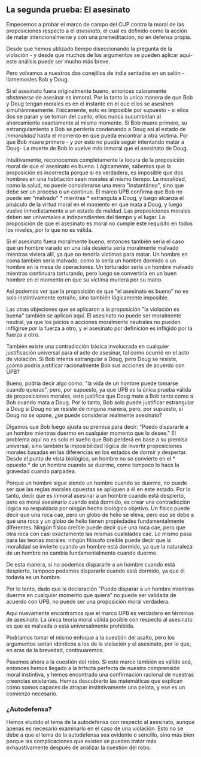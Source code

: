 ## La segunda prueba: El asesinato

Empecemos a probar el marco de campo del CUP contra la moral de las proposiciones respecto a el *asesinato*, el cual es definido como la acción de matar intencionalmente y con una premeditacion, no en defensa propia.

Desde que hemos utilizado tiempo diseccionando la pregunta de la violación - y desde que muchos de los argumentos se pueden aplicar aquí- este análisis puede ser mucho más breve.

Pero volvamos a nuestros dos conejillos de india sentados en un salón -llamemosles Bob y Doug.

Si el asesinato fuera originalmente bueno, entonces calaramente *abstenerse* de asesinar es inmoral. Por lo tanto la unica manera de que Bob y Doug tengan morales es en el instante en el que ellos se asesinen simultánmeamente. Físicamente, esto es imposible por supuesto - si ellos dos se paran y se toman del cuello, ellos nunca sucumbirían al ahorcamiento exactamente al mismo momento. Si Bob muere primero, su estrangulamiento a Bob se perdería condenando a Doug así al estado de *inmoralidad* hasta el momento en que pueda encontrar a otra víctima. Por que Bob muere primero - y por esto no puede seguir intentando matar a Doug- La muerte de Bob lo vuelve más inmoral que el asesinato de Doug.

Intuitivamente, reconocemos completamente la locura de la proposición moral de que el asesinato es bueno. Lógicamente, sabemos que la proposición es incorrecta porque si es verdadera, es imposible que dos hombres en una habitación sean morales al mismo tiempo. La moralidad, como la salud, no puede considerarse una mera "instantánea", sino que debe ser un proceso o un continuo. El marco UPB confirma que Bob no puede ser "malvado" * mientras * estrangula a Doug, y luego alcanza el pináculo de la virtud moral en el momento en que mata a Doug, y luego vuelve inmediatamente a un estado de maldad. Las proposiciones morales deben ser universales e independientes del tiempo y el lugar. La proposición de que el asesinato es moral no cumple este requisito en todos los niveles, por lo que no es válida.

Si el asesinato fuera moralmente bueno, entonces también sería el caso que un hombre varado en una isla desierta sería moralmente malvado mientras viviera allí, ya que no tendría víctimas para matar. Un hombre en coma también sería malvado, como lo sería un hombre dormido o un hombre en la mesa de operaciones. Un torturador sería un hombre malvado mientras continuara torturando, pero luego se convertiría en un buen hombre en el momento en que su víctima muriera por su mano.

Así podemos ver que la proposición de que "el asesinato es bueno" no es solo instintivamente extraño, sino también lógicamente imposible.

Las otras objeciones que se aplicaron a la proposición "la violación es buena" también se aplican aquí. El asesinato no puede ser moralmente neutral, ya que los juicios o acciones moralmente neutrales no pueden infligirse por la fuerza a otro, y el asesinato por definición es infligido por la fuerza a otro.

También existe una contradicción básica involucrada en cualquier justificación universal para el acto de asesinar, tal como ocurrió en el acto de violación. Si Bob intenta estrangular a Doug, pero Doug se resiste, ¿cómo podría justificar racionalmente Bob sus acciones de acuerdo con UPB?

Bueno, podría decir algo como: "la vida de un hombre puede tomarse cuando quieras", pero, por supuesto, ya que UPB es la única prueba válida de proposiciones morales, esto justifica que Doug mate a Bob tanto como a Bob cuando mata a Doug. Por lo tanto, Bob solo puede justificar estrangular a Doug si Doug no se resiste de ninguna manera, pero, por supuesto, si Doug no se opone, ¿se puede considerar realmente asesinato?

Digamos que Bob luego ajusta su premisa para decir: "Puedo dispararle a un hombre mientras duermo en cualquier momento que lo desee." El problema aquí no es solo el sueño que Bob perderá en base a su premisa universal, sino también la imposibilidad lógica de invertir proposiciones morales basadas en las diferencias en los estados de dormir y despertar. Desde el punto de vista biológico, un hombre no se convierte en el * opuesto * de un hombre cuando se duerme, como tampoco lo hace la gravedad cuando parpadea.

Porque un hombre sigue siendo un hombre cuando se duerme, no puede ser que las reglas morales opuestas se apliquen a él en este estado. Por lo tanto, decir que es inmoral asesinar a un hombre cuando está despierto, pero es moral asesinarlo cuando está dormido, es crear una contradicción lógica no respaldada por ningún hecho biológico objetivo. Un físico puede decir que una roca cae, pero un globo de helio se eleva, pero eso se debe a que una roca y un globo de helio tienen propiedades fundamentalmente diferentes. Ningún físico creíble puede decir que una roca cae, pero que otra roca con casi exactamente las mismas cualidades cae. Lo mismo pasa para las teorías morales: ningún filósofo creíble puede decir que la moralidad se invierte cuando un hombre está dormido, ya que la naturaleza de un hombre no cambia fundamentalmente cuando duerme.

De esta manera, si no podemos dispararle a un hombre cuando está despierto, tampoco podemos dispararle cuando está dormido, ya que él todavía es un hombre.

Por lo tanto, dado que la declaración "Puedo disparar a un hombre mientras duerme en cualquier momento que quiera" no puede ser validada de acuerdo con UPB, no puede ser una proposición moral verdadera.

Aquí nuevamente encontramos que el marco UPB es verdadero en términos de asesinato. La única teoría moral válida posible con respecto al asesinato es que es malvada o está universalmente prohibida.

Podríamos tomar el mismo enfoque a la cuestión del asalto, pero los argumentos serían idénticos a los de la violación y el asesinato, por lo que, en aras de la brevedad, continuaremos.

Pasemos ahora a la cuestión del robo. Si este marco también es válido acá, entonces hemos llegado a la trifecta perfecta de nuestra comprensión moral instintiva, y hemos encontrado una confirmación racional de nuestras creencias existentes. Hemos descubierto las matemáticas que explican cómo somos capaces de atrapar instintivamente una pelota, y ese es un comienzo necesario.

### ¿Autodefensa?

Hemos eludido el tema de la autodefensa con respecto al asesinato, aunque apenas es necesario examinarlo en el caso de una violación. Esto no se debe a que el tema de la autodefensa sea evidente o sencillo, sino más bien porque las complicaciones que existen se pueden tratar más exhaustivamente después de analizar la cuestión del robo.